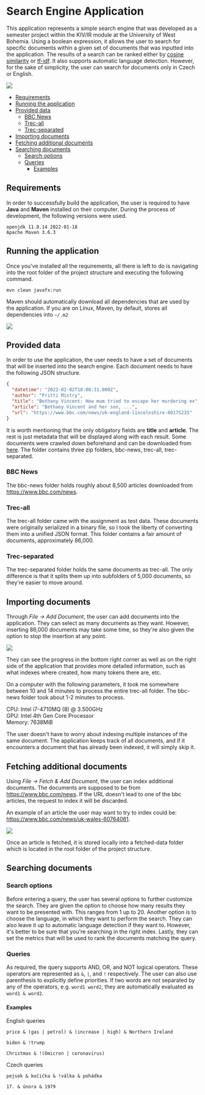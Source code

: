 # Search Engine Application

This application represents a simple search engine that was developed as a semester project within the KIV/IR module at the University of West Bohemia. Using a boolean expression, it allows the user to search for specific documents within a given set of documents that was inputted into the application. The results of a search can be ranked either by [cosine similarity](https://en.wikipedia.org/wiki/Cosine_similarity) or [tf-idf](https://en.wikipedia.org/wiki/Tf%E2%80%93idf). It also supports automatic language detection. However, for the sake of simplicity, the user can search for documents only in Czech or English.

<img src="img/showcase.gif">

- [Requirements](#requirements)
- [Running the application](#running-the-application)
- [Provided data](#provided-data)
    * [BBC News](#bbc-news)
    * [Trec-all](#trec-all)
    * [Trec-separated](#trec-separated)
- [Importing documents](#importing-documents)
- [Fetching additional documents](#fetching-additional-documents)
- [Searching documents](#searching-documents)
    * [Search options](#search-options)
    * [Queries](#queries)
        + [Examples](#examples)

## Requirements

In order to successfully build the application, the user is required to have **Java** and **Maven** installed on their computer. During the process of development, the following versions were used.

```                                             
openjdk 11.0.14 2022-01-18
Apache Maven 3.6.3
```

## Running the application

Once you've installed all the requirements, all there is left to do is navigating into the root folder of the project structure and executing the following command.

```
mvn clean javafx:run
```

Maven should automatically download all dependencies that are used by the application. If you are on Linux, Maven, by default, stores all dependencies into `~/.m2`  

<img src="img/build.gif">

## Provided data

In order to use the application, the user needs to have a set of documents that will be inserted into the search engine. Each document needs to have the following JSON structure.

```json
{ 
  "datetime": "2022-02-02T18:08:31.000Z",
  "author": "Pritti Mistry", 
  "title": "Bethany Vincent: How mum tried to escape her murdering ex", 
  "article": "Bethany Vincent and her son, ...",
  "url": "https://www.bbc.com/news/uk-england-lincolnshire-60175235"
}
```

It is worth mentioning that the only obligatory fields are **title** and **article**. The rest is just metadata that will be displayed along with each result. Some documents were crawled down beforehand and can be downloaded from [here](https://drive.google.com/drive/folders/1lGohFQETohWDUK9kqwkimeKebN3FLS1G?usp=sharing). The folder contains three zip folders, bbc-news, trec-all, trec-separated.

### BBC News

The bbc-news folder holds roughly about 8,500 articles downloaded from https://www.bbc.com/news.

### Trec-all

The trec-all folder came with the assignment as test data. These documents were originally serialized in a binary file, so I took the liberty of converting them into a unified JSON format. This folder contains a fair amount of documents, approximately 86,000. 

### Trec-separated

The trec-separated folder holds the same documents as trec-all. The only difference is that it splits them up into subfolders of 5,000 documents, so they're easier to move around.

## Importing documents

Through *File -> Add Document*, the user can add documents into the application. They can select as many documents as they want. However, inserting 86,000 documents may take some time, so they're also given the option to stop the insertion at any point. 

<img src="img/adding_documents.gif">

They can see the progress in the bottom right corner as well as on the right side of the application that provides more detailed information, such as what indexes where created, how many tokens there are, etc.

On a computer with the following parameters, it took me somewhere between 10 and 14 minutes to process the entire trec-all folder. The bbc-news folder took about 1-2 minutes to process.

CPU: Intel i7-4710MQ (8) @ 3.500GHz\
GPU: Intel 4th Gen Core Processor\
Memory: 7638MiB

The user doesn't have to worry about indexing multiple instances of the same document. The application keeps track of all documents, and if it encounters a document that has already been indexed, it will simply skip it.

## Fetching additional documents

Using *File -> Fetch & Add Document*, the user can index additional documents. The documents are supposed to be from https://www.bbc.com/news. If the URL doesn't lead to one of the bbc articles, the request to index it will be discarded.

An example of an article the user may want to try to index could be: https://www.bbc.com/news/uk-wales-60764061.

<img src="img/fetching_documens.gif">

Once an article is fetched, it is stored locally into a fetched-data folder which is located in the root folder of the project structure.

## Searching documents

### Search options

Before entering a query, the user has several options to further customize the search. They are given the option to choose how many results they want to be presented with. This ranges from 1 up to 20. Another option is to choose the language, in which they want to perform the search. They can also leave it up to automatic language detection if they want to. However, it's better to be sure that you're searching in the right index. Lastly, they can set the metrics that will be used to rank the documents matching the query.

### Queries

As required, the query supports AND, OR, and NOT logical operators. These operators are represented as `&`, `|`, and `!` respectively. The user can also use parenthesis to explicitly define priorities. If two words are not separated by any of the operators, e.g. `word1 word2`, they are automatically evaluated as `word1 & word2`.

#### Examples

English queries
```
price & (gas | petrol) & (increase | high) & Northern Ireland
```

```
biden & !trump
```

```
Christmas & !(Omicron | coronavirus)
```

Czech queries

```
pejsek & kočička & !válka & pohádka
```
```
17. & února & 1979
```
